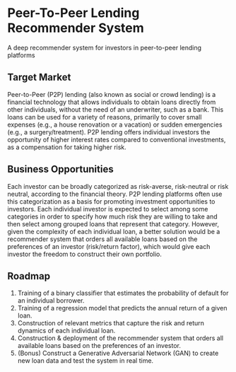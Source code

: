 # Peer-To-Peer Lending Recommender System
A deep recommender system for investors in peer-to-peer lending platforms

## Target Market
Peer-to-Peer (P2P) lending (also known as social or crowd lending) is a financial technology that allows individuals to obtain loans directly from other individuals, without the need of an underwriter, such as a bank. This loans can be used for a variety of reasons, primarily to cover small expenses (e.g., a house renovation or a vacation) or sudden emergencies (e.g., a surgery/treatment). P2P lending offers individual investors the opportunity of higher interest rates compared to conventional investments, as a compensation for taking higher risk.

## Business Opportunities
Each investor can be broadly categorized as risk-averse, risk-neutral or risk neutral, according to the financial theory. P2P lending platforms often use this categorization as a basis for promoting investment opportunities to investors. Each individual investor is expected to select among some categories in order to specify how much risk they are willing to take and then select among grouped loans that represent that category. However, given the complexity of each individual loan, a better solution would be a recommender system that orders all available loans based on the preferences of an investor (risk/return factor), which would give each investor the freedom to construct their own portfolio.

## Roadmap
1. Training of a binary classifier that estimates the probability of default for an individual borrower.
2. Training of a regression model that predicts the annual return of a given loan.
3. Construction of relevant metrics that capture the risk and return dynamics of each individual loan.
4. Construction & deployment of the recommender system that orders all available loans based on the preferences of an investor.
5. (Bonus) Construct a Generative Adversarial Network (GAN) to create new loan data and test the system in real time.
